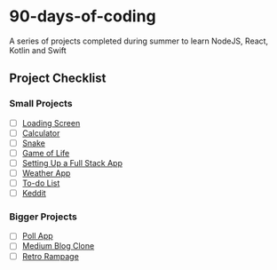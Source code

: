 # 90-days-of-coding
A series of projects completed during summer to learn NodeJS, React, Kotlin and Swift

## Project Checklist
### Small Projects
- [ ] [Loading Screen](https://www.freecodecamp.org/news/how-to-build-a-delightful-loading-screen-in-5-minutes-847991da509f)
- [ ] [Calculator](https://www.freecodecamp.org/news/how-to-build-an-html-calculator-app-from-scratch-using-javascript-4454b8714b98)
- [ ] [Snake](https://www.freecodecamp.org/news/think-like-a-programmer-how-to-build-snake-using-only-javascript-html-and-css-7b1479c3339e/)
- [ ] [Game of Life](https://www.freecodecamp.org/news/create-gameoflife-with-react-in-one-hour-8e686a410174)
- [ ] [Setting Up a Full Stack App](https://hackernoon.com/full-stack-web-application-using-react-node-js-express-and-webpack-97dbd5b9d708)
- [ ] [Weather App](https://webdesign.tutsplus.com/tutorials/build-a-simple-weather-app-with-vanilla-javascript--cms-33893)
- [ ] [To-do List](https://github.com/dwyl/javascript-todo-list-tutorial)
- [ ] [Keddit](https://medium.com/android-news/learn-kotlin-while-developing-an-android-app-introduction-567e21ff9664)
### Bigger Projects
- [ ] [Poll App](https://teropa.info/blog/2015/09/10/full-stack-redux-tutorial.html)
- [ ] [Medium Blog Clone](https://kris101.medium.com/clone-medium-on-node-js-and-react-js-731cdfbb6878)
- [ ] [Retro Rampage](https://github.com/nicklockwood/RetroRampage)
